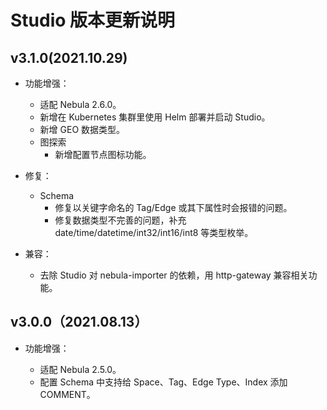 # Studio 版本更新说明

## v3.1.0(2021.10.29)

- 功能增强：
  - 适配 Nebula 2.6.0。
  - 新增在 Kubernetes 集群里使用 Helm 部署并启动 Studio。
  - 新增 GEO 数据类型。
  - 图探索
    - 新增配置节点图标功能。

- 修复：
  - Schema
    - 修复以关键字命名的 Tag/Edge 或其下属性时会报错的问题。
    - 修复数据类型不完善的问题，补充 date/time/datetime/int32/int16/int8 等类型枚举。

- 兼容：
  - 去除 Studio 对 nebula-importer 的依赖，用 http-gateway 兼容相关功能。

## v3.0.0（2021.08.13）

- 功能增强：

  - 适配 Nebula 2.5.0。
  - 配置 Schema 中支持给 Space、Tag、Edge Type、Index 添加 COMMENT。
